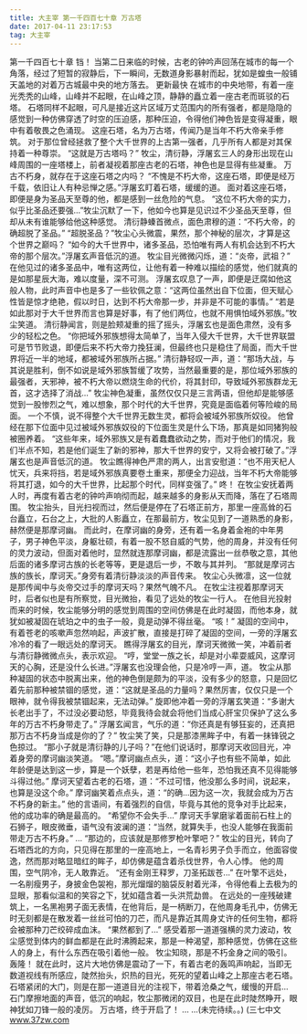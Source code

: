 ```yaml
---
title: 大主宰 第一千四百七十章 万古塔
date: 2017-04-11 23:17:53
tag: 大主宰
---
```


第一千四百七十章
铛！
当第二日来临的时候，古老的钟吟声回荡在城市的每一个角落，经过了短暂的寂静后，下一瞬间，无数道身影暴射而起，犹如是蝗虫一般铺天盖地的对着万古城最中央的地方落去。 更新最快
在城市的中央地带，有着一座光秃秃的山峰，山峰并不起眼，在山峰之顶，静静的矗立着一座古老而斑驳的石塔。
石塔同样不起眼，可凡是接近这片区域万丈范围内的所有强者，都是隐隐的感觉到一种仿佛穿透了时空的压迫感，那种压迫，令得他们神色皆是变得凝重，眼中有着敬畏之色涌现。
这座石塔，名为万古塔，传闻乃是当年不朽大帝亲手修筑。
对于那位曾经拯救了整个大千世界的上古第一强者，几乎所有人都是对其保持着一种尊崇。
“这就是万古塔吗？”
牧尘，清衍静，浮屠玄三人的身形出现在山峰周围的一座塔楼上，前者凝视着那座古老的石塔，神色也是显得有些凝重。
万古不朽身，就存在于这座石塔之内吗？
“不愧是不朽大帝，这座石塔，即便是经万千载，依旧让人有种忌惮之感。”浮屠玄盯着石塔，缓缓的道。
面对着这座石塔，即便是身为圣品天至尊的他，都是感到一丝危险的气息。
“这位不朽大帝的实力，似乎比圣品还要强...”牧尘沉默了一下，他如今也算是见识过不少圣品天至尊，但却从未有谁能够给他这种感觉。
清衍静螓首微点，面色肃穆的道：“不朽大帝，的确超脱了圣品。”
“超脱圣品？”牧尘心头微震，果然，那个神秘的层次，才算是这个世界之巅吗？
“如今的大千世界中，诸多圣品，恐怕唯有两人有机会达到不朽大帝的那个层次。”浮屠玄声音低沉的道。
牧尘目光微微闪烁，道：“炎帝，武祖？”
在他见过的诸多圣品中，唯有这两位，让他有着一种难以描绘的感觉，他们就真的是如那星辰大海，难以度量，深不可测。
浮屠玄叹息了一声，即便是迂腐如他这般人物，此时声音中也是多了一些钦佩之意：“这两位虽然出自下位面，但天赋心性皆是惊才绝艳，假以时日，达到不朽大帝那一步，并非是不可能的事情。”
“若是如此那对于大千世界而言也算是好事，有了他们两位，也就不用惧怕域外邪族。”牧尘笑道。
清衍静闻言，则是脸颊凝重的摇了摇头，浮屠玄也是面色肃然，没有多少的轻松之色。
“你把域外邪族想得太简单了，当年入侵大千世界，大千世界联盟可是节节败退，即便后来不朽大帝力挽狂澜，但最终也只是稳住了局面，而大千世界将近一半的地域，都被域外邪族所占据。”
清衍静轻叹一声，道：“那场大战，与其说是胜利，倒不如说是域外邪族暂缓了攻势，当然最重要的是，那位域外邪族的最强者，天邪神，被不朽大帝以燃烧生命的代价，将其封印，导致域外邪族群龙无首，这才选择了消战...”
牧尘神色凝重，虽然仅仅只是三言两语，但他却是能够感觉到一股惨烈之气，难以想象，那个时代的大千世界，究竟是面临着何等险峻的局面。
一个不慎，说不得整个大千世界无数生灵，都将会被域外邪族所奴役。
他曾经在那下位面中见过被域外邪族奴役的下位面生灵是什么下场，那真是如同猪狗般被圈养着。
“这些年来，域外邪族又是有着蠢蠢欲动之势，而对于他们的情况，我们半点不知，若是他们诞生了新的邪神，那大千世界的安宁，又将会被打破了。”浮屠玄也是声音低沉的道。
牧尘瞧得神色严肃的两人，出言安慰道：“也不用天杞人忧天，兵来将挡，若是域外邪族真要卷土重来，那便全力迎战，当年不朽大帝能够将其打退，如今的大千世界，比起那个时代，同样变强了。”
咚！
在牧尘安抚着两人时，再度有着古老的钟吟声响彻而起，越来越多的身影从天而降，落在了石塔周围。
牧尘抬头，目光扫视而过，然后便是停在了石塔正前方，那里一座高耸的石台矗立，石台之上，大批的人影矗立，在那最前方，牧尘见到了一道熟悉的身影，赫然便是那摩诃幽。
而此时，在摩诃幽的身旁，还有着一名身着金袍的中年男子，男子神色平淡，身躯壮硕，有着一股不怒自威的气势，他的周身，并没有任何的灵力波动，但面对着他时，显然就连那摩诃幽，都是流露出一丝恭敬之意，其他后面的诸多摩诃古族的长老等等，更是退后一步，不敢与其并列。
“那就是摩诃古族的族长，摩诃天。”身旁有着清衍静淡淡的声音传来。
牧尘心头微凛，这一位就是那传闻中与炎帝交过手的摩诃天吗？果然气魄不凡。
在牧尘注视着那摩诃天时，后者似也是有所察觉，目光微抬，看见了远处的牧尘一行人。
在他目光投射而来的时候，牧尘能够分明的感觉到周围的空间仿佛是在此时凝固，而他本身，就犹如被凝固在琥珀之中的虫子一般，竟是动弹不得丝毫。
“咳！”
凝固的空间中，有着苍老的咳嗽声忽然响起，声波扩散，直接是打碎了凝固的空间，一旁的浮屠玄冷冷的看了一眼远处的摩诃天。
瞧得浮屠玄的目光，摩诃天微微一笑，冲着前者与清衍静微微点头，表示欢迎。
“哼，堂堂一族之长，却是对小辈耍威风，这摩诃天的心胸，还是没什么长进。”浮屠玄也没理会他，只是冷哼一声，道。
牧尘从那种凝固的状态中脱离出来，他的神色倒是颇为的平淡，没有多少的怒意，只是回忆着先前那种被禁锢的感觉，道：“这就是圣品的力量吗？果然厉害，仅仅只是一个眼神，就令得我被禁锢起来，无法动弹。”
旋即他冲着一旁的浮屠玄笑道：“多谢大长老出手了，不过没必要动怒，毕竟我待会就会将他们当成心肝宝贝保护了这么多年的万古不朽身带走了。”
浮屠玄闻言，气乐的道：“你还真是有够狂妄的，还真把那万古不朽身当成是你的了？”
牧尘笑了笑，只是那漆黑眸子中，有着一抹锋锐之色掠过。
“那小子就是清衍静的儿子吗？”在他们说话时，那摩诃天收回目光，冲着身旁的摩诃幽淡笑道。
“嗯。”摩诃幽点点头，道：“这小子也有些不简单，如此年龄便是达到这一步，算是一个妖孽，若是再给他一些年，恐怕我还真不见得能够斗得过他。”
摩诃天望着古老的石塔，道：“不过可惜，他没那么多时间，说起来，也算是没这个命。”
摩诃幽笑着点点头，道：“的确...因为这一次，我就会成为万古不朽身的新主。”
他的言语间，有着强烈的自信，毕竟与其他的竞争对手比起来，他的成功率的确是最高的。
“希望你不会失手...”
摩诃天手掌磨挲着面前石柱上的石狮子，眼皮微垂，语气没有波澜的道：“当然，就算失手，也没人能够在我面前带走万古不朽身。”
...
“那边的，应该就是那修罗枪叶擎吧？”
牧尘的目光，转向了石塔西北的方向，只见得在那里的一座高地上，一名青衫男子负手而立，他面容俊逸，然而那对略显暗红的眸子，却仿佛是蕴含着杀伐世界，令人心悸。
他的周围，空气阴冷，无人敢靠近。
“还有金刚王释罗，刀圣拓跋苍...”
在叶擎不远处，一名削瘦男子，身披金色袈袍，那光熘熘的脑袋反射着光泽，令得他看上去极为的显眼，那看似温和的笑容之下，犹如蕴含着一头洪荒勐兽。
在远处的一座残破建筑上，一名黑袍男子面无表情，在他背后，是一柄断刀，在他周身毛孔中，仿佛无时无刻都是在散发着一丝丝可怕的刀芒，而凡是靠近其周身丈许的任何生物，都将会被那种刀芒绞碎成血沫。
“果然都到了...”
感受着那一道道强横的灵力波动，牧尘感觉到体内的鲜血都是在此时沸腾起来，那是一种渴望，那种感觉，仿佛在这些人的身上，有什么东西在吸引着他一般。
牧尘知晓，那是不朽金身之间的吸引。
轰隆！
就在此时，这片大地仿佛是震动了一下，有着古老的轰鸣声响起，当即无数道视线有所感应，陡然抬头，炽热的目光，死死的望着山峰之上那座古老石塔。
石塔紧闭的大门，则是在那一道道目光的注视下，带着沧桑之气，缓慢的开启...
石门摩擦地面的声音，低沉的响起，牧尘那微闭的双目，也是在此时陡然睁开，眼神犹如刀锋一般的凌厉。
万古塔，终于开启了！
...
...(未完待续。。)
(三七中文 www.37zw.com